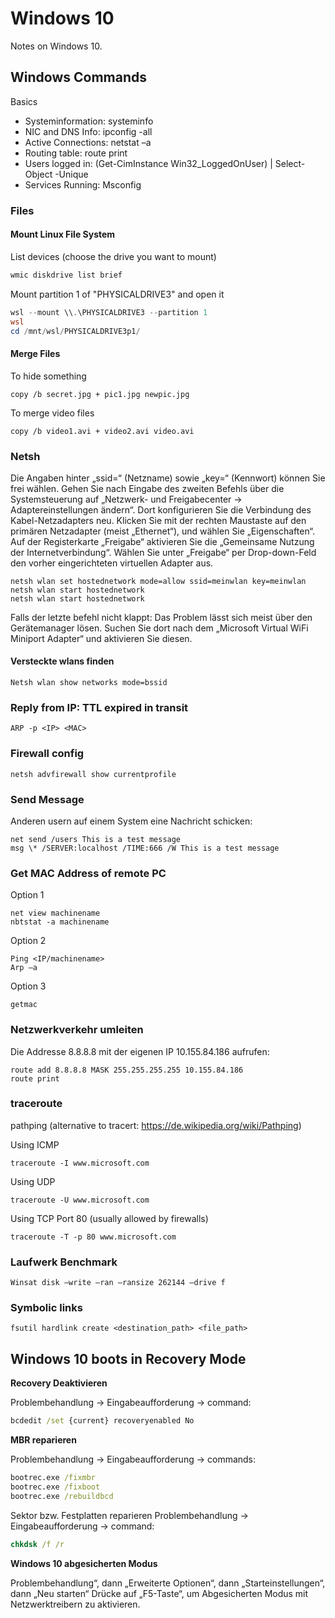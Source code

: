 # Windows 10

Notes on Windows 10.

## Windows Commands

Basics

- Systeminformation: systeminfo
- NIC and DNS Info: ipconfig -all
- Active Connections: netstat –a
- Routing table: route print
- Users logged in: (Get-CimInstance Win32_LoggedOnUser) | Select-Object -Unique
- Services Running: Msconfig

### Files

#### Mount Linux File System

List devices (choose the drive you want to mount)

```powershell
wmic diskdrive list brief
```

Mount partition 1 of "PHYSICALDRIVE3" and open it

```powershell
wsl --mount \\.\PHYSICALDRIVE3 --partition 1
wsl
cd /mnt/wsl/PHYSICALDRIVE3p1/
```

#### Merge Files

To hide something

```shell
copy /b secret.jpg + pic1.jpg newpic.jpg
```

To merge video files

```shell
copy /b video1.avi + video2.avi video.avi
```

### Netsh

Die Angaben hinter „ssid=“ (Netzname) sowie „key=“ (Kennwort) können Sie frei wählen. Gehen Sie nach Eingabe des zweiten Befehls über die Systemsteuerung auf „Netzwerk- und Freigabecenter -> Adaptereinstellungen ändern“. Dort konfigurieren Sie die Verbindung des Kabel-Netzadapters neu. Klicken Sie mit der rechten Maustaste auf den primären Netzadapter (meist „Ethernet“), und wählen Sie „Eigenschaften“. Auf der Registerkarte „Freigabe“ aktivieren Sie die „Gemeinsame Nutzung der Internetverbindung“. Wählen Sie unter „Freigabe“ per Drop-down-Feld den vorher eingerichteten virtuellen Adapter aus.

```shell
netsh wlan set hostednetwork mode=allow ssid=meinwlan key=meinwlan  netsh wlan start hostednetwork
netsh wlan start hostednetwork
```

Falls der letzte befehl nicht klappt: Das Problem lässt sich meist über den Gerätemanager lösen. Suchen Sie dort nach dem „Microsoft Virtual WiFi Miniport Adapter“ und aktivieren Sie diesen.

#### Versteckte wlans finden

```shell
Netsh wlan show networks mode=bssid
```

### Reply from IP: TTL expired in transit

```shell
ARP -p <IP> <MAC>
```

### Firewall config

```shell
netsh advfirewall show currentprofile
```

### Send Message

Anderen usern auf einem System eine Nachricht schicken:

```shell
net send /users This is a test message
msg \* /SERVER:localhost /TIME:666 /W This is a test message
```

### Get MAC Address of remote PC

Option 1

```shell
net view machinename
nbtstat -a machinename
```

Option 2

```shell
Ping <IP/machinename>
Arp –a
```

Option 3

```shell
getmac
```

### Netzwerkverkehr umleiten

Die Addresse 8.8.8.8 mit der eigenen IP 10.155.84.186 aufrufen:

```shell
route add 8.8.8.8 MASK 255.255.255.255 10.155.84.186
route print
```

### traceroute

pathping (alternative to tracert: https://de.wikipedia.org/wiki/Pathping)

Using ICMP

```shell
traceroute -I www.microsoft.com
```

Using UDP

```shell
traceroute -U www.microsoft.com
```

Using TCP Port 80 (usually allowed by firewalls)

```shell
traceroute -T -p 80 www.microsoft.com
```

### Laufwerk Benchmark

```shell
Winsat disk –write –ran –ransize 262144 –drive f
```

### Symbolic links

```shell
fsutil hardlink create <destination_path> <file_path>
```

## Windows 10 boots in Recovery Mode

**Recovery Deaktivieren**

Problembehandlung -> Eingabeaufforderung -> command:

```cmd
bcdedit /set {current} recoveryenabled No
```

**MBR reparieren**

Problembehandlung -> Eingabeaufforderung -> commands:

```cmd
bootrec.exe /fixmbr
bootrec.exe /fixboot
bootrec.exe /rebuildbcd
```

Sektor bzw. Festplatten reparieren
Problembehandlung -> Eingabeaufforderung -> command:

```cmd
chkdsk /f /r
```

**Windows 10 abgesicherten Modus**

Problembehandlung“, dann „Erweiterte Optionen“, dann „Starteinstellungen“, dann „Neu starten“
Drücke auf „F5-Taste“, um Abgesicherten Modus mit Netzwerktreibern zu aktivieren.
